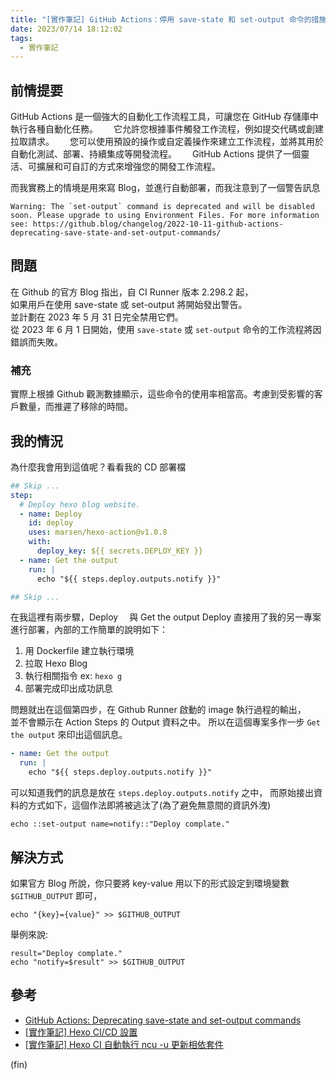 ```yaml
---
title: "[實作筆記] GitHub Actions：停用 save-state 和 set-output 命令的措施"
date: 2023/07/14 18:12:02
tags:
  - 實作筆記
---
```


## 前情提要

GitHub Actions 是一個強大的自動化工作流程工具，可讓您在 GitHub 存儲庫中執行各種自動化任務。　　
它允許您根據事件觸發工作流程，例如提交代碼或創建拉取請求。　　
您可以使用預設的操作或自定義操作來建立工作流程，並將其用於自動化測試、部署、持續集成等開發流程。　　
GitHub Actions 提供了一個靈活、可擴展和可自訂的方式來增強您的開發工作流程。

而我實務上的情境是用來寫 Blog，並進行自動部署，而我注意到了一個警告訊息

```shell
Warning: The `set-output` command is deprecated and will be disabled soon. Please upgrade to using Environment Files. For more information see: https://github.blog/changelog/2022-10-11-github-actions-deprecating-save-state-and-set-output-commands/
```

## 問題

在 Github 的官方 Blog 指出，自 CI Runner 版本 2.298.2 起，  
如果用戶在使用 save-state 或 set-output 將開始發出警告。  
並計劃在 2023 年 5 月 31 日完全禁用它們。  
從 2023 年 6 月 1 日開始，使用 `save-state` 或 `set-output` 命令的工作流程將因錯誤而失敗。

### 補充

實際上根據 Github 觀測數據顯示，這些命令的使用率相當高。考慮到受影響的客戶數量，而推遲了移除的時間。

## 我的情況

為什麼我會用到這值呢？看看我的 CD 部署檔

```yaml
## Skip ...
step:
  # Deploy hexo blog website.
  - name: Deploy
    id: deploy
    uses: marsen/hexo-action@v1.0.8
    with:
      deploy_key: ${{ secrets.DEPLOY_KEY }}
  - name: Get the output
    run: |
      echo "${{ steps.deploy.outputs.notify }}"

## Skip ...
```

在我這裡有兩步驟，Deploy 　與 Get the output
Deploy 直接用了我的另一專案進行部署，內部的工作簡單的說明如下：

1. 用 Dockerfile 建立執行環境
2. 拉取 Hexo Blog
3. 執行相關指令 ex: `hexo g`
4. 部署完成印出成功訊息

問題就出在這個第四步，在 Github Runner 啟動的 image 執行過程的輸出，　　
並不會顯示在 Action Steps 的 Output 資料之中。
所以在這個專案多作一步 `Get the output` 來印出這個訊息。

```yaml
- name: Get the output
  run: |
    echo "${{ steps.deploy.outputs.notify }}"
```

可以知道我們的訊息是放在 `steps.deploy.outputs.notify` 之中，
而原始接出資料的方式如下，這個作法即將被逃汰了(為了避免無意間的資訊外洩)

```shell
echo ::set-output name=notify::"Deploy complate."
```

## 解決方式

如果官方 Blog 所說，你只要將 key-value 用以下的形式設定到環境變數 `$GITHUB_OUTPUT` 即可，

```shell
echo "{key}={value}" >> $GITHUB_OUTPUT
```

舉例來說:

```shell
result="Deploy complate."
echo "notify=$result" >> $GITHUB_OUTPUT
```

## 參考

- [GitHub Actions: Deprecating save-state and set-output commands](https://github.blog/changelog/2022-10-11-github-actions-deprecating-save-state-and-set-output-commands/)
- [[實作筆記] Hexo CI/CD 設置](https://blog.marsen.me/2022/09/26/2022/Hexo_CICD/)
- [[實作筆記] Hexo CI 自動執行 ncu -u 更新相依套件](https://blog.marsen.me/2022/09/26/2022/Hexo_CICD/)

(fin)
